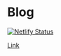 # Blog

[![Netlify Status](https://api.netlify.com/api/v1/badges/c6854981-636e-45ba-9f57-923f717cb7bd/deploy-status)](https://app.netlify.com/sites/tonooo71/deploys)

[Link](https://tonooo71.netlify.com)
